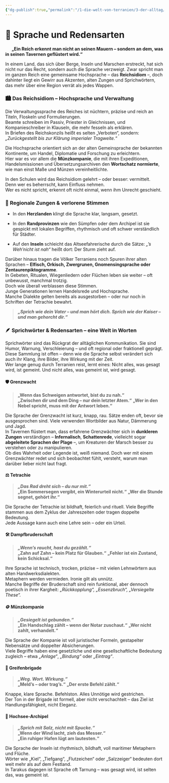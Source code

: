 ```yaml
---
{"dg-publish":true,"permalink":"/1-die-welt-von-terranien/3-der-alltag/sprache-und-redensarten/"}
---
```


# 💬 **Sprache und Redensarten**
$\quad$
**„Ein Reich erkennt man nicht an seinen Mauern – sondern an dem, was in seinen Tavernen geflüstert wird.“**

In einem Land, das sich über Berge, Inseln und Marschen erstreckt, hat sich nicht nur das Recht, sondern auch die Sprache verzweigt. Zwar spricht man im ganzen Reich eine gemeinsame Hochsprache – das **Reichsidiom** –, doch dahinter liegt ein Gewirr aus Akzenten, alten Zungen und Sprichwörtern, das mehr über eine Region verrät als jedes Wappen.

### 🏙️ **Das Reichsidiom – Hochsprache und Verwaltung**

Die Verwaltungssprache des Reiches ist nüchtern, präzise und reich an Titeln, Floskeln und Formulierungen.  
Beamte schreiben im Passiv, Priester in Gleichnissen, und Kompanieschreiber in Klauseln, die mehr fesseln als erklären.  
In Briefen des Reichskonzils heißt es selten „Verboten“, sondern: _„Zurückgestellt bis zur Klärung imperialer Tragweite.“_

Die Hochsprache orientiert sich an der alten Gemeinsprache der bekannten Kontinente, um Handel, Diplomatie und Forschung zu erleichtern.  
Hier war es vor allem die **Münzkompanie**, die mit ihren Expeditionen, Handelsmissionen und Übersetzungsarchiven den **Wortschatz normierte**, wie man einst Maße und Münzen vereinheitlichte.

In den Schulen wird das Reichsidiom gelehrt – oder besser: vermittelt.  
Denn wer es beherrscht, kann Einfluss nehmen.  
Wer es nicht spricht, erkennt oft nicht einmal, wenn ihm Unrecht geschieht.

### 🧭 **Regionale Zungen & verlorene Stimmen**

- In den **Herzlanden** klingt die Sprache klar, langsam, gesetzt.

- In den **Randprovinzen** wie den Sümpfen oder dem Archipel ist sie gespickt mit lokalen Begriffen, rhythmisch und oft schwer verständlich für Städter.

- Auf den **Inseln** schleicht das Altseefahrerische durch die Sätze: _„’s Weh’nicht ist nah“_ heißt dort: Der Sturm zieht auf.

Darüber hinaus tragen die Völker Terraniens noch Spuren ihrer alten Sprachen – **Elfisch, Orkisch, Zwergrunen, Gnomensingsprache oder Zentaurenpiktogramme**.  
In Gebeten, Ritualen, Wiegenliedern oder Flüchen leben sie weiter – oft unbewusst, manchmal trotzig.  
Doch wie überall verblassen diese Stimmen.  
Junge Generationen lernen Handelsrede und Hochsprache.  
Manche Dialekte gelten bereits als ausgestorben – oder nur noch in Schriften der Tetrachie bewahrt.

> **_„Sprich wie dein Vater – und man hört dich. Sprich wie der Kaiser – und man gehorcht dir.“_**

### 🪶 **Sprichwörter & Redensarten – eine Welt in Worten**

Sprichwörter sind das Rückgrat der alltäglichen Kommunikation. Sie sind Humor, Warnung, Verschleierung – und oft regional oder fraktionell geprägt.
Diese Sammlung ist offen – denn wie die Sprache selbst verändert sich auch ihr Klang, ihre Bilder, ihre Wirkung mit der Zeit.  
Wer lange genug durch Terranien reist, lernt eines: Nicht alles, was gesagt wird, ist gemeint. Und nicht alles, was gemeint ist, wird gesagt.

#### 🛡️ Grenzwacht

>**„Wenn das Schweigen antwortet, bist du zu nah.“**  
>**„Zwischen dir und dem Ding – nur dein letzter Atem.“** 
>**„Wer in den Nebel spricht, muss mit der Antwort leben.“**

Die Sprache der Grenzwacht ist kurz, knapp, rau. Sätze enden oft, bevor sie ausgesprochen sind. Viele verwenden Wortbilder aus Natur, Dämmerung und Jagd.  
In Tavernen flüstert man, dass erfahrene Grenzwächter sich in **dunkleren Zungen** verständigen – **Infernalisch**, **Schattenrede**, vielleicht sogar **abgeleitete Sprachen der Plage** –, um Kreaturen der Marsch besser zu verstehen oder zu manipulieren.  
Ob dies Wahrheit oder Legende ist, weiß niemand. Doch wer mit einem Grenzwächter redet und sich beobachtet fühlt, versteht, warum man darüber lieber nicht laut fragt.

#### ⚖️ Tetrachie

> **_„Das Rad dreht sich – du nur mit.“_**  
>**„Ein Sommersegen vergibt, ein Winterurteil nicht.“** 
>**„Wer die Stunde segnet, gehört ihr.“**

Die Sprache der Tetrachie ist bildhaft, feierlich und rituell. Viele Begriffe stammen aus dem Zyklus der Jahreszeiten oder tragen doppelte Bedeutung.  
Jede Aussage kann auch eine Lehre sein – oder ein Urteil.

#### 🛠️ Dampfbruderschaft

> **_„Wenn’s raucht, hast du gezählt.“_**  
>**„Zahn auf Zahn – kein Platz für Glauben.“** 
>**„Fehler ist ein Zustand, kein Schicksal.“**

Ihre Sprache ist technisch, trocken, präzise – mit vielen Lehnwörtern aus alten Handwerksdialekten.  
Metaphern werden vermieden. Ironie gilt als unnütz.  
Manche Begriffe der Bruderschaft sind rein funktional, aber dennoch poetisch in ihrer Kargheit: _„Rückkopplung“, „Essenzbruch“, „Versiegelte These“._

#### 🪙 Münzkompanie

> **_„Gesiegelt ist gebunden.“_**  
 >**„Ein Handschlag zählt – wenn der Notar zuschaut.“** 
>**„Wer nicht zahlt, verhandelt.“**

Die Sprache der Kompanie ist voll juristischer Formeln, gestapelter Nebensätze und doppelter Absicherungen.  
Viele Begriffe haben eine gesetzliche und eine gesellschaftliche Bedeutung zugleich – etwa _„Anlage“_, _„Bindung“_ oder _„Eintrag“_.

#### 🦅 Greifenbrigade

> **_„Weg. Wort. Wirkung.“_**  
>**„Meld’s – oder trag’s.“**
>**„Der erste Befehl zählt.“**

Knappe, klare Sprache. Befehlston. Alles Unnötige wird gestrichen.  
Der Ton in der Brigade ist formell, aber nicht verschachtelt – das Ziel ist Handlungsfähigkeit, nicht Eleganz.

#### 🌊 Hochsee-Archipel

> **_„Sprich mit Salz, nicht mit Spucke.“_**  
>**„Wenn der Wind lacht, zieh das Messer.“**  
>**„Ein ruhiger Hafen lügt am lautesten.“**

Die Sprache der Inseln ist rhythmisch, bildhaft, voll maritimer Metaphern und Flüche.  
Wörter wie „Kiel“, „Tiefgang“, „Flutzeichen“ oder „Salzzeiger“ bedeuten dort weit mehr als auf dem Festland.  
In Tarakus dagegen ist Sprache oft Tarnung – was gesagt wird, ist selten das, was gemeint ist.
